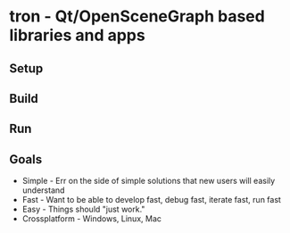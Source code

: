 # tron - Qt/OpenSceneGraph based libraries and apps

## Setup

## Build

## Run

## Goals

* Simple - Err on the side of simple solutions that new users will easily understand
* Fast - Want to be able to develop fast, debug fast, iterate fast, run fast
* Easy - Things should "just work." 
* Crossplatform - Windows, Linux, Mac
